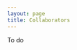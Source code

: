 ```yaml
---
layout: page
title: Collaborators
---
```


<!--<img src="author.png" width="20%" align="left" style="padding: 10px">-->

To do